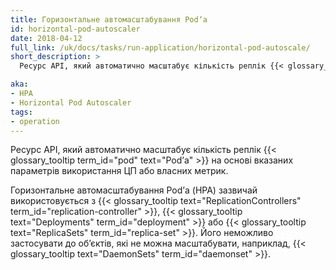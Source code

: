 ```yaml
---
title: Горизонтальне автомасштабування Podʼа
id: horizontal-pod-autoscaler
date: 2018-04-12
full_link: /uk/docs/tasks/run-application/horizontal-pod-autoscale/
short_description: >
  Ресурс API, який автоматично масштабує кількість реплік {{< glossary_tooltip term_id="pod" text="Podʼа" >}} на основі вказаних параметрів використання ЦП або власних метрик.

aka: 
- HPA
- Horizontal Pod Autoscaler
tags:
- operation
---
```


Ресурс API, який автоматично масштабує кількість реплік {{< glossary_tooltip term_id="pod" text="Podʼа" >}} на основі вказаних параметрів використання ЦП або власних метрик.

<!--more--> 

Горизонтальне автомасштабування Podʼа (HPA) зазвичай використовується з {{< glossary_tooltip text="ReplicationControllers" term_id="replication-controller" >}}, {{< glossary_tooltip text="Deployments" term_id="deployment" >}} або {{< glossary_tooltip text="ReplicaSets" term_id="replica-set" >}}. Його неможливо застосувати до обʼєктів, які не можна масштабувати, наприклад, {{< glossary_tooltip text="DaemonSets" term_id="daemonset" >}}.
